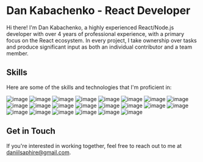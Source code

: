 # Dan Kabachenko - React Developer

Hi there! I'm Dan Kabachenko, a highly experienced React/Node.js developer with over 4 years of professional experience, with a primary focus on the React ecosystem. In every project, I take ownership over tasks and produce significant input as both an individual contributor and a team member.

## Skills

Here are some of the skills and technologies that I'm proficient in:

![image](https://img.shields.io/badge/JavaScript-F7DF1E?style=for-the-badge&logo=javascript&logoColor=black) 
![image](https://img.shields.io/badge/TypeScript-007ACC?style=for-the-badge&logo=typescript&logoColor=white) 
![image](https://img.shields.io/badge/React-20232A?style=for-the-badge&logo=react&logoColor=61DAFB) 
![image](https://img.shields.io/badge/next.js-000000?style=for-the-badge&logo=nextdotjs&logoColor=white) 
![image](https://img.shields.io/badge/Redux-593D88?style=for-the-badge&logo=redux&logoColor=white) 
![image](https://img.shields.io/badge/Material%20UI-007FFF?style=for-the-badge&logo=mui&logoColor=white) 
![image](https://img.shields.io/badge/Ant%20Design-1890FF?style=for-the-badge&logo=antdesign&logoColor=white) 
![image](https://img.shields.io/badge/Chakra--UI-319795?style=for-the-badge&logo=chakra-ui&logoColor=white) 
![image](https://img.shields.io/badge/Tailwind_CSS-38B2AC?style=for-the-badge&logo=tailwind-css&logoColor=white) 
![image](https://img.shields.io/badge/styled--components-DB7093?style=for-the-badge&logo=styled-components&logoColor=white) 
![image](https://img.shields.io/badge/Node.js-339933?style=for-the-badge&logo=nodedotjs&logoColor=white) 
![image](https://img.shields.io/badge/Express.js-000000?style=for-the-badge&logo=express&logoColor=white) 
![image](https://img.shields.io/badge/Apollo%20GraphQL-311C87?&style=for-the-badge&logo=Apollo%20GraphQL&logoColor=white) 
![image](https://img.shields.io/badge/MongoDB-4EA94B?style=for-the-badge&logo=mongodb&logoColor=white) 
![image](https://img.shields.io/badge/PostgreSQL-316192?style=for-the-badge&logo=postgresql&logoColor=white) 
![image](https://img.shields.io/badge/firebase-ffca28?style=for-the-badge&logo=firebase&logoColor=black) 
![image](https://img.shields.io/badge/Jest-C21325?style=for-the-badge&logo=jest&logoColor=white) 
![image](https://img.shields.io/badge/Cypress-17202C?style=for-the-badge&logo=cypress&logoColor=white) 
![image](https://img.shields.io/badge/Docker-2CA5E0?style=for-the-badge&logo=docker&logoColor=white) 
![image](https://img.shields.io/badge/circleci-343434?style=for-the-badge&logo=circleci&logoColor=white) 
![image](https://img.shields.io/badge/GitHub_Actions-2088FF?style=for-the-badge&logo=github-actions&logoColor=white) 
![image](https://img.shields.io/badge/Google_Cloud-4285F4?style=for-the-badge&logo=google-cloud&logoColor=white) 

## Get in Touch

If you're interested in working together, feel free to reach out to me at [daniilsaphire@gmail.com](mailto:daniilsaphire@gmail.com). 
